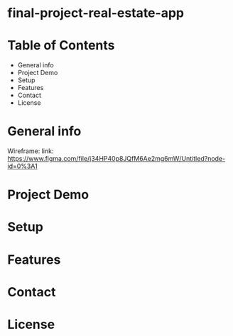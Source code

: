 # final-project-real-estate-app

# Table of Contents 
*   General info 
*   Project Demo 
*   Setup
*   Features 
*   Contact 
*   License


#   General info

Wireframe:
link: https://www.figma.com/file/j34HP40p8JQfM6Ae2mg6mW/Untitled?node-id=0%3A1




#   Project Demo 

#   Setup


#   Features 

#   Contact 


#   License
